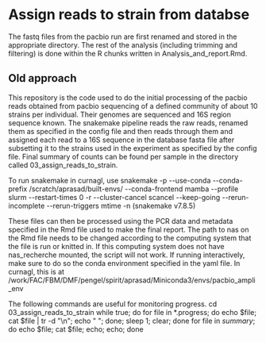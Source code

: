 # Assign reads to strain from databse

The fastq files from the pacbio run are first renamed and stored in the appropriate directory. The rest of the analysis (including trimming and filtering) is done within the R chunks written in Analysis_and_report.Rmd.

## Old approach

<This is the older approach used but it was not worth the computational time as I find that the dada2 approach works well>

This repository is the code used to do the initial processing of the pacbio reads obtained from pacbio sequencing of a defined community of about 10 strains per individual. Their genomes are sequenced and 16S region sequence known. The snakemake pipeline reads the raw reads, renamed them as specified in the config file and then reads through them and assigned each read to a 16S sequence in the database fasta file after subsetting it to the strains used in the experiment as specified by the config file. Final summary of counts can be found per sample in the directory called 03_assign_reads_to_strain.

To run snakemake in curnagl, use snakemake -p --use-conda --conda-prefix /scratch/aprasad/built-envs/ --conda-frontend mamba --profile slurm --restart-times 0 -r --cluster-cancel scancel --keep-going --rerun-incomplete --rerun-triggers mtime -n (snakemake v7.8.5)

These files can then be processed using the PCR data and metadata specified in the Rmd file used to make the final report. The path to nas on the Rmd file needs to be changed according to the computing system that the file is run or knitted in. If this computing system does not have nas_recherche mounted, the script will not work. If running interactively, make sure to do so the conda environment specified in the yaml file. In curnagl, this is at /work/FAC/FBM/DMF/pengel/spirit/aprasad/Miniconda3/envs/pacbio_ampli_env

The following commands are useful for monitoring progress. cd 03_assign_reads_to_strain while true; do for file in *.progress; do echo $file; cat $file | tr -d "\n"; echo " "; done; sleep 1; clear; done for file in *summary*; do echo $file; cat $file; echo; echo; done